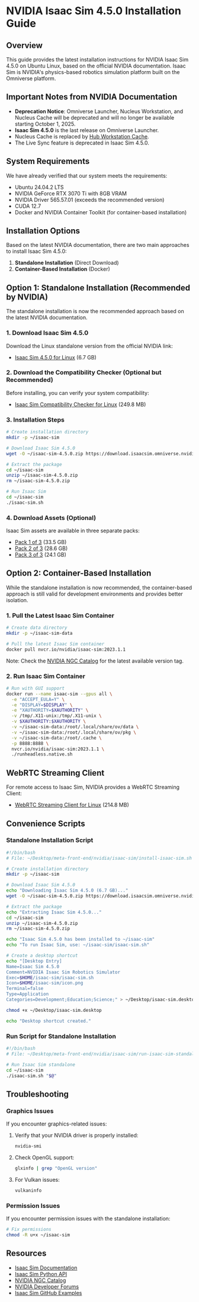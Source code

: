 # NVIDIA Isaac Sim 4.5.0 Installation Guide

## Overview

This guide provides the latest installation instructions for NVIDIA Isaac Sim 4.5.0 on Ubuntu Linux, based on the official NVIDIA documentation. Isaac Sim is NVIDIA's physics-based robotics simulation platform built on the Omniverse platform.

## Important Notes from NVIDIA Documentation

- **Deprecation Notice**: Omniverse Launcher, Nucleus Workstation, and Nucleus Cache will be deprecated and will no longer be available starting October 1, 2025.
- **Isaac Sim 4.5.0** is the last release on Omniverse Launcher.
- Nucleus Cache is replaced by [Hub Workstation Cache](https://docs.omniverse.nvidia.com/utilities/latest/cache/hub-workstation.html).
- The Live Sync feature is deprecated in Isaac Sim 4.5.0.

## System Requirements

We have already verified that our system meets the requirements:
- Ubuntu 24.04.2 LTS
- NVIDIA GeForce RTX 3070 Ti with 8GB VRAM
- NVIDIA Driver 565.57.01 (exceeds the recommended version)
- CUDA 12.7
- Docker and NVIDIA Container Toolkit (for container-based installation)

## Installation Options

Based on the latest NVIDIA documentation, there are two main approaches to install Isaac Sim 4.5.0:

1. **Standalone Installation** (Direct Download)
2. **Container-Based Installation** (Docker)

## Option 1: Standalone Installation (Recommended by NVIDIA)

The standalone installation is now the recommended approach based on the latest NVIDIA documentation.

### 1. Download Isaac Sim 4.5.0

Download the Linux standalone version from the official NVIDIA link:
- [Isaac Sim 4.5.0 for Linux](https://download.isaacsim.omniverse.nvidia.com/isaac-sim-standalone%404.5.0-rc.36%2Brelease.19112.f59b3005.gl.linux-x86_64.release.zip) (6.7 GB)

### 2. Download the Compatibility Checker (Optional but Recommended)

Before installing, you can verify your system compatibility:
- [Isaac Sim Compatibility Checker for Linux](https://download.isaacsim.omniverse.nvidia.com/isaac-sim-comp-check%404.5.0-rc.6%2Brelease.675.f1cca148.gl.linux-x86_64.release.zip) (249.8 MB)

### 3. Installation Steps

```bash
# Create installation directory
mkdir -p ~/isaac-sim

# Download Isaac Sim 4.5.0
wget -O ~/isaac-sim-4.5.0.zip https://download.isaacsim.omniverse.nvidia.com/isaac-sim-standalone%404.5.0-rc.36%2Brelease.19112.f59b3005.gl.linux-x86_64.release.zip

# Extract the package
cd ~/isaac-sim
unzip ~/isaac-sim-4.5.0.zip
rm ~/isaac-sim-4.5.0.zip

# Run Isaac Sim
cd ~/isaac-sim
./isaac-sim.sh
```

### 4. Download Assets (Optional)

Isaac Sim assets are available in three separate packs:
- [Pack 1 of 3](https://download.isaacsim.omniverse.nvidia.com/isaac-sim-assets-1%404.5.0-rc.36%2Brelease.19112.f59b3005.zip) (33.5 GB)
- [Pack 2 of 3](https://download.isaacsim.omniverse.nvidia.com/isaac-sim-assets-2%404.5.0-rc.36%2Brelease.19112.f59b3005.zip) (28.6 GB)
- [Pack 3 of 3](https://download.isaacsim.omniverse.nvidia.com/isaac-sim-assets-3%404.5.0-rc.36%2Brelease.19112.f59b3005.zip) (24.1 GB)

## Option 2: Container-Based Installation

While the standalone installation is now recommended, the container-based approach is still valid for development environments and provides better isolation.

### 1. Pull the Latest Isaac Sim Container

```bash
# Create data directory
mkdir -p ~/isaac-sim-data

# Pull the latest Isaac Sim container
docker pull nvcr.io/nvidia/isaac-sim:2023.1.1
```

Note: Check the [NVIDIA NGC Catalog](https://catalog.ngc.nvidia.com/orgs/nvidia/containers/isaac-sim) for the latest available version tag.

### 2. Run Isaac Sim Container

```bash
# Run with GUI support
docker run --name isaac-sim --gpus all \
  -e "ACCEPT_EULA=Y" \
  -e "DISPLAY=$DISPLAY" \
  -e "XAUTHORITY=$XAUTHORITY" \
  -v /tmp/.X11-unix:/tmp/.X11-unix \
  -v $XAUTHORITY:$XAUTHORITY \
  -v ~/isaac-sim-data:/root/.local/share/ov/data \
  -v ~/isaac-sim-data:/root/.local/share/ov/pkg \
  -v ~/isaac-sim-data:/root/.cache \
  -p 8888:8888 \
  nvcr.io/nvidia/isaac-sim:2023.1.1 \
  ./runheadless.native.sh
```

## WebRTC Streaming Client

For remote access to Isaac Sim, NVIDIA provides a WebRTC Streaming Client:
- [WebRTC Streaming Client for Linux](https://download.isaacsim.omniverse.nvidia.com/isaacsim-webrtc-streaming-client-1.0.6-linux-x64.AppImage) (214.8 MB)

## Convenience Scripts

### Standalone Installation Script

```bash
#!/bin/bash
# File: ~/Desktop/meta-front-end/nvidia/isaac-sim/install-isaac-sim.sh

# Create installation directory
mkdir -p ~/isaac-sim

# Download Isaac Sim 4.5.0
echo "Downloading Isaac Sim 4.5.0 (6.7 GB)..."
wget -O ~/isaac-sim-4.5.0.zip https://download.isaacsim.omniverse.nvidia.com/isaac-sim-standalone%404.5.0-rc.36%2Brelease.19112.f59b3005.gl.linux-x86_64.release.zip

# Extract the package
echo "Extracting Isaac Sim 4.5.0..."
cd ~/isaac-sim
unzip ~/isaac-sim-4.5.0.zip
rm ~/isaac-sim-4.5.0.zip

echo "Isaac Sim 4.5.0 has been installed to ~/isaac-sim"
echo "To run Isaac Sim, use: ~/isaac-sim/isaac-sim.sh"

# Create a desktop shortcut
echo "[Desktop Entry]
Name=Isaac Sim 4.5.0
Comment=NVIDIA Isaac Sim Robotics Simulator
Exec=$HOME/isaac-sim/isaac-sim.sh
Icon=$HOME/isaac-sim/icon.png
Terminal=false
Type=Application
Categories=Development;Education;Science;" > ~/Desktop/isaac-sim.desktop

chmod +x ~/Desktop/isaac-sim.desktop

echo "Desktop shortcut created."
```

### Run Script for Standalone Installation

```bash
#!/bin/bash
# File: ~/Desktop/meta-front-end/nvidia/isaac-sim/run-isaac-sim-standalone.sh

# Run Isaac Sim standalone
cd ~/isaac-sim
./isaac-sim.sh "$@"
```

## Troubleshooting

### Graphics Issues

If you encounter graphics-related issues:

1. Verify that your NVIDIA driver is properly installed:
   ```bash
   nvidia-smi
   ```

2. Check OpenGL support:
   ```bash
   glxinfo | grep "OpenGL version"
   ```

3. For Vulkan issues:
   ```bash
   vulkaninfo
   ```

### Permission Issues

If you encounter permission issues with the standalone installation:

```bash
# Fix permissions
chmod -R u+x ~/isaac-sim
```

## Resources

- [Isaac Sim Documentation](https://docs.isaacsim.omniverse.nvidia.com/4.5.0/)
- [Isaac Sim Python API](https://docs.isaacsim.omniverse.nvidia.com/4.5.0/python_api/index.html)
- [NVIDIA NGC Catalog](https://catalog.ngc.nvidia.com/orgs/nvidia/containers/isaac-sim)
- [NVIDIA Developer Forums](https://forums.developer.nvidia.com/c/agx-autonomous-machines/isaac/isaac-sim/321)
- [Isaac Sim GitHub Examples](https://github.com/NVIDIA-Omniverse/IsaacSim-samples)
